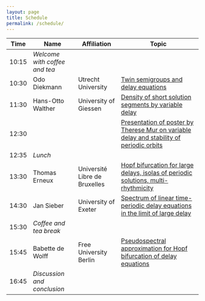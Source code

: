 ```yaml
---
layout: page
title: Schedule
permalink: /schedule/
---
```


| Time | Name | Affiliation | Topic |
|------|------|-------------|-------|
|10:15 | _Welcome with coffee and tea_ |
|10:30 | Odo Diekmann | Utrecht University | [Twin semigroups and delay equations](../abstracts/#twin-semigroups-and-delay-equations) |
|11:30 | Hans-Otto Walther | University of Giessen | [Density of short solution segments by variable delay](../abstracts/#density-of-short-solution-segments-by-variable-delay)   |
|12:30 |                   |                       | [Presentation of poster by Therese Mur on variable delay and stability of periodic orbits](../abstracts/#the-impact-of-variable-delay-on-the-stability-of-a-periodic-orbit-poster)   |
|12:35 | _Lunch_ |
|13:30 | Thomas Erneux| Université Libre de Bruxelles | [Hopf bifurcation for large delays, isolas of periodic solutions, multi-rhythmicity](../abstracts/#hopf-bifurcation-for-large-delays-isolas-of-periodic-solutions-multi-rhythmicity)   |
|14:30 | Jan Sieber | University of Exeter | [Spectrum of linear time-periodic delay equations in the limit of large delay](../abstracts/#spectrum-of-linear-time-periodic-delay-equations-in-the-limit-of-large-delay) |
|15:30 | _Coffee and tea break_ |
|15:45 | Babette de Wolff | Free University Berlin | [Pseudospectral approximation for Hopf bifurcation of delay equations](../abstracts/#pseudospectral-approximation-for-hopf-bifurcation-of-delay-equations) |
|16:45 | _Discussion and conclusion_ |

